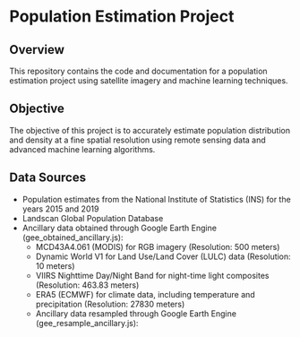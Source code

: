 # Population Estimation Project

## Overview
This repository contains the code and documentation for a population estimation project using satellite imagery and machine learning techniques.

## Objective
The objective of this project is to accurately estimate population distribution and density at a fine spatial resolution using remote sensing data and advanced machine learning algorithms.

## Data Sources
- Population estimates from the National Institute of Statistics (INS) for the years 2015 and 2019
- Landscan Global Population Database
- Ancillary data obtained through Google Earth Engine (gee_obtained_ancillary.js):
  - MCD43A4.061 (MODIS) for RGB imagery (Resolution: 500 meters)
  - Dynamic World V1 for Land Use/Land Cover (LULC) data (Resolution: 10 meters)
  - VIIRS Nighttime Day/Night Band for night-time light composites (Resolution: 463.83 meters)
  - ERA5 (ECMWF) for climate data, including temperature and precipitation (Resolution: 27830 meters)
  - Ancillary data resampled through Google Earth Engine (gee_resample_ancillary.js):

